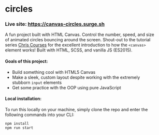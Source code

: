 # circles

### Live site: https://canvas-circles.surge.sh

A fun project built with HTML Canvas. Control the number, speed, and size of animated circles bouncing around the screen. Shout-out to the tutorial series [Chris Courses](https://www.youtube.com/watch?v=EO6OkltgudE&list=PLpPnRKq7eNW3We9VdCfx9fprhqXHwTPXL) for the excellent introduction to how the ```<canvas>``` element works! Built with HTML, SCSS, and vanilla JS (ES2015).

#### Goals of this project:

- Build something cool with HTML5 Canvas
- Make a sleek, custom layout despite working with the extremely stubborn `input` elements
- Get some practice with the OOP using pure JavaScript

#### Local installation:

To run this locally on your machine, simply clone the repo and enter the following commands into your CLI:

```
npm install
npm run start
```
